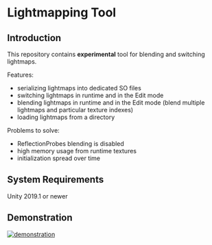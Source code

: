# Lightmapping Tool

## Introduction

This repository contains **experimental** tool for blending and switching lightmaps.

Features:
- serializing lightmaps into dedicated SO files
- switching lightmaps in runtime and in the Edit mode
- blending lightmaps in runtime and in the Edit mode (blend multiple lightmaps and particular texture indexes)
- loading lightmaps from a directory

Problems to solve:
- ReflectionProbes blending is disabled 
- high memory usage from runtime textures
- initialization spread over time

## System Requirements
Unity 2019.1 or newer

## Demonstration

[![demonstration](https://img.youtube.com/vi/Nj0vsYJFZqY/0.jpg)](https://www.youtube.com/watch?v=Nj0vsYJFZqY)